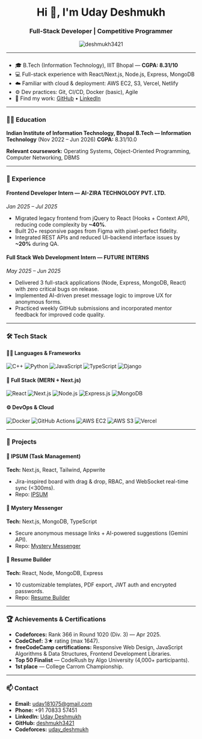 <h1 align="center">Hi 👋, I'm Uday Deshmukh</h1>
<h3 align="center">Full-Stack Developer | Competitive Programmer</h3>

<p align="center">
  <img src="https://komarev.com/ghpvc/?username=deshmukh3421&label=Profile%20views&color=0e75b6&style=flat" alt="deshmukh3421" />
</p>

---

###

* 🎓 B.Tech (Information Technology), IIIT Bhopal — **CGPA: 8.31/10**
* 💻 Full-stack experience with React/Next.js, Node.js, Express, MongoDB
* ☁️ Familiar with cloud & deployment: AWS EC2, S3, Vercel, Netlify
* ⚙️ Dev practices: Git, CI/CD, Docker (basic), Agile
* 🔗 Find my work: [GitHub](https://github.com/deshmukh3421) • [LinkedIn](https://www.linkedin.com/in/uday-deshmukh-b4773b2b7/)

---

### 🧑‍🎓 Education

**Indian Institute of Information Technology, Bhopal**
**B.Tech — Information Technology** (Nov 2022 – Jun 2026)
**CGPA:** 8.31/10.0

**Relevant coursework:** Operating Systems, Object-Oriented Programming, Computer Networking, DBMS

---

### 💼 Experience

#### Frontend Developer Intern — **AI-ZIRA TECHNOLOGY PVT. LTD.**

*Jan 2025 – Jul 2025*

* Migrated legacy frontend from jQuery to React (Hooks + Context API), reducing code complexity by **~40%**.
* Built 20+ responsive pages from Figma with pixel-perfect fidelity.
* Integrated REST APIs and reduced UI–backend interface issues by **~20%** during QA.

#### Full Stack Web Development Intern — **FUTURE INTERNS**

*May 2025 – Jun 2025*

* Delivered 3 full-stack applications (Node, Express, MongoDB, React) with zero critical bugs on release.
* Implemented AI-driven preset message logic to improve UX for anonymous forms.
* Practiced weekly GitHub submissions and incorporated mentor feedback for improved code quality.

---

### 🛠️ Tech Stack

#### 👨‍💻 Languages & Frameworks

![C++](https://img.shields.io/badge/-C++-00599C?style=for-the-badge\&logo=c%2B%2B\&logoColor=white)
![Python](https://img.shields.io/badge/-Python-3776AB?style=for-the-badge\&logo=python\&logoColor=white)
![JavaScript](https://img.shields.io/badge/-JavaScript-F7DF1E?style=for-the-badge\&logo=javascript\&logoColor=black)
![TypeScript](https://img.shields.io/badge/-TypeScript-3178C6?style=for-the-badge\&logo=typescript\&logoColor=white)
![Django](https://img.shields.io/badge/-Django-092E20?style=for-the-badge\&logo=django\&logoColor=white)

#### 🧩 Full Stack (MERN + Next.js)

![React](https://img.shields.io/badge/-React-61DAFB?style=for-the-badge\&logo=react)
![Next.js](https://img.shields.io/badge/-Next.js-000000?style=for-the-badge\&logo=next.js)
![Node.js](https://img.shields.io/badge/-Node.js-339933?style=for-the-badge\&logo=node.js)
![Express.js](https://img.shields.io/badge/-Express.js-000000?style=for-the-badge\&logo=express\&logoColor=white)
![MongoDB](https://img.shields.io/badge/-MongoDB-47A248?style=for-the-badge\&logo=mongodb)

#### ⚙️ DevOps & Cloud

![Docker](https://img.shields.io/badge/-Docker-2496ED?style=for-the-badge\&logo=docker\&logoColor=white)
![GitHub Actions](https://img.shields.io/badge/-GitHub%20Actions-2088FF?style=for-the-badge\&logo=github-actions\&logoColor=white)
![AWS EC2](https://img.shields.io/badge/-AWS%20EC2-FF9900?style=for-the-badge\&logo=amazonaws\&logoColor=white)
![AWS S3](https://img.shields.io/badge/-AWS%20S3-569A31?style=for-the-badge\&logo=amazon-s3\&logoColor=white)
![Vercel](https://img.shields.io/badge/-Vercel-000000?style=for-the-badge\&logo=vercel\&logoColor=white)

---

### 📌 Projects

#### 📝 IPSUM (Task Management)

**Tech:** Next.js, React, Tailwind, Appwrite

* Jira-inspired board with drag & drop, RBAC, and WebSocket real-time sync (<300ms).
* Repo: [IPSUM](https://github.com/deshmukh3421/ipsum-jira-clone-)

#### 💌 Mystery Messenger

**Tech:** Next.js, MongoDB, TypeScript

* Secure anonymous message links + AI-powered suggestions (Gemini API).
* Repo: [Mystery Messenger](https://github.com/deshmukh3421/mysteryMessanger)

#### 📄 Resume Builder

**Tech:** React, Node, MongoDB, Express

* 10 customizable templates, PDF export, JWT auth and encrypted passwords.
* Repo: [Resume Builder](https://github.com/deshmukh3421/resumeBuilder)

---

### 🏆 Achievements & Certifications

* **Codeforces:** Rank 366 in Round 1020 (Div. 3) — Apr 2025.
* **CodeChef:** 3★ rating (max 1647).
* **freeCodeCamp certifications:** Responsive Web Design, JavaScript Algorithms & Data Structures, Frontend Development Libraries.
* **Top 50 Finalist** — CodeRush by Algo University (4,000+ participants).
* **1st place** — College Carrom Championship.

---

### 📫 Contact

* **Email:** [uday181075@gmail.com](mailto:uday181075@gmail.com)
* **Phone:** +91 70833 57451
* **LinkedIn:** [Uday Deshmukh](https://www.linkedin.com/in/uday-deshmukh-b4773b2b7/)
* **GitHub:** [deshmukh3421](https://github.com/deshmukh3421)
* **Codeforces:** [uday_deshmukh](https://codeforces.com/profile/uday_deshmukh)

